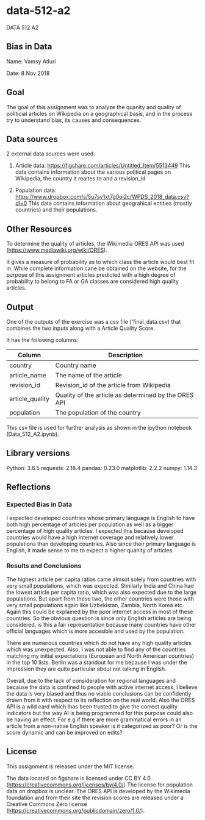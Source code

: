 # data-512-a2
DATA 512 A2

## Bias in Data

Name: Vamsy Atluri

Date: 8 Nov 2018

## Goal

The goal of this assignment was to analyze the quanity and quality of politicial articles on Wikipedia on a geographical basis, and in the process try to understand bias, its causes and consequences.

## Data sources

2 external data sources were used:

1. Article data: https://figshare.com/articles/Untitled_Item/5513449 
    This data contains information about the various political pages on Wikipedia, the country it realtes to and a revision_id

2. Population data: https://www.dropbox.com/s/5u7sy1xt7g0oi2c/WPDS_2018_data.csv?dl=0 
    This data contains information about geograhical entities (mostly countries) and their populations.

## Other Resources

To determine the quality of articles, the Wikimedia ORES API was used (https://www.mediawiki.org/wiki/ORES).

It gives a measure of probability as to which class the article would best fit in. While complete information cane be obtained on the website,
for the purpose of this assignment articles predicted with a high degree of probability to belong to FA or GA classes are considered high
quality articles.

## Output

One of the outputs of the exercise was a csv file ('final_data.csv) that combines the two inputs along with a Article Quality Score.

It has the following columns:

| Column | Description |
|--------|-------------|
| country | Country name |
| article_name | The name of the article |
| revision_id | Revision_id of the article from Wikipedia |
| article_quality | Quality of the article as determined by the ORES API |
| population | The population of the country |


This csv file is used for further analysis as shown in the ipython notebook (Data_512_A2.ipynb).

## Library versions

Python: 3.6.5
requests: 2.18.4
pandas: 0.23.0
matplotlib: 2.2.2
numpy: 1.14.3

## Reflections

### Expected Bias in Data

I expected developed countries whose primary language is English to have both high percentage of articles per population 
as well as a bigger percentage of high quality articles. I expected this because developed countries would have a high
internet coverage and relatively lower populations than developing countries. Also since their primary language is English, 
it made sense to me to expect a higher quanity of articles.

### Results and Conclusions

The highest article per capita ratios came almsot solely from countries with very small populations, which was expected. SImilarly 
India and China had the lowest article per capita ratio, which was also expected due to the large populations. But apart from these two, 
the other countries were those with very small populations again like Uzbekistan, Zambia, North Korea etc. Again this could be explained
by the poor internet access in most of these countries. So the obvious question is since only English articles are being considered, is this
a fair representation because many countries have other official languages which is more accesible and used by the population.

There are numerous countries which do not have any high quality articles which was unexpected. Also, I was not able to find any of 
the countries matching my initial expectations (European and North American countries) in the top 10 lists. Berlin was a standout for 
me because I was under the impression they are quite particular about not talking in English.

Overall, due to the lack of consideration for regional languages and because the data is confined to people with active internet access,
I believe the data is very biased and thus no viable conclusions can be confidently drawn from it with respect to its reflection on the real 
world. Also the ORES API is a wild card which Ihas been trusted to give the correct quality indicators but the way AI is being programmed
for this purpose could also be having an effect. For e.g if there are more grammatical errors in an article from a non-native English speaker
is it categorized as poor? Or is the score dynamic and can be improved on edits?


## License

This assignment is released under the MIT license.

The data located on figshare is licensed under CC BY 4.0 (https://creativecommons.org/licenses/by/4.0/) 
The license for population data on dropbox is unclear.
The ORES API is developed by the Wikimedia foundation and from their site the revision scores are released under a Creative Commons Zero
license (https://creativecommons.org/publicdomain/zero/1.0/).
